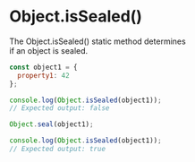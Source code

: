 # Object.isSealed()

The Object.isSealed() static method determines  
if an object is sealed.  

```javascript
const object1 = {
  property1: 42
};

console.log(Object.isSealed(object1));
// Expected output: false

Object.seal(object1);

console.log(Object.isSealed(object1));
// Expected output: true
```
